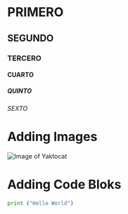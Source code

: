 # PRIMERO
## SEGUNDO
### TERCERO
#### CUARTO
##### QUINTO
###### SEXTO

# Adding Images

![Image of Yaktocat](https://octodex.github.com/images/yaktocat.png)

# Adding Code Bloks

```python
print ("Hello World")
```

